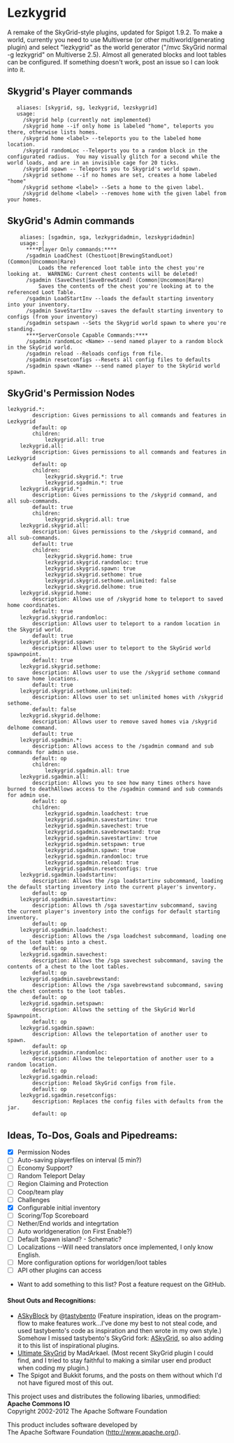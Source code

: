 # Lezkygrid

A remake of the SkyGrid-style plugins, updated for Spigot 1.9.2.  To make a world, currently you need to use Multiverse (or other multiworld/generating plugin) and select "lezkygrid" as the world generator ("/mvc SkyGrid normal -g lezkygrid" on Multiverse 2.5).  Almost all generated blocks and loot tables can be configured.  If something doesn't work, post an issue so I can look into it.

## Skygrid's Player commands
 ```
    aliases: [skygrid, sg, lezkygrid, lezskygrid]
    usage: 
      /skygrid help (currently not implemented)
      /skygrid home --if only home is labeled "home", teleports you there, otherwise lists homes.
      /skygrid home <label> --teleports you to the labeled home location.
      /skygrid randomLoc --Teleports you to a random block in the configurated radius.  You may visually glitch for a second while the world loads, and are in an invisible cage for 20 ticks.
      /skygrid spawn -- Teleports you to Skygrid's world spawn.
      /skygrid sethome --if no homes are set, creates a home labeled "home"
      /skygrid sethome <label> --Sets a home to the given label.
      /skygrid delhome <label> --removes home with the given label from your homes.
```
## SkyGrid's Admin commands
```
    aliases: [sgadmin, sga, lezkygridadmin, lezskygridadmin]
    usage: |
      ****Player Only commands:****
      /sgadmin LoadChest (ChestLoot|BrewingStandLoot) (Common|Uncommon|Rare)
          Loads the referenced loot table into the chest you're looking at.  WARNING: Current chest contents will be deleted!
      /sgadmin (SaveChest|SaveBrewStand) (Common|Uncommon|Rare)
          Saves the contents of the chest you're looking at to the referenced Loot Table.
      /sgadmin LoadStartInv --loads the default starting inventory into your inventory.
      /sgadmin SaveStartInv --saves the default starting inventory to configs (from your inventory)
	  /sgadmin setspawn --Sets the Skygrid world spawn to where you're standing.
	  ****ServerConsole Capable Commands:****
	  /sgadmin randomLoc <Name> --send named player to a random block in the SkyGrid world.
	  /sgadmin reload --Reloads configs from file.
	  /sgadmin resetconfigs --Resets all config files to defaults
	  /sgadmin spawn <Name> --send named player to the SkyGrid world spawn.
```
## SkyGrid's Permission Nodes
```
lezkygrid.*:
        description: Gives permissions to all commands and features in Lezkygrid
        default: op
        children:
            lezkygrid.all: true
    lezkygrid.all:
        description: Gives permissions to all commands and features in Lezkygrid
        default: op
        children:
            lezkygrid.skygrid.*: true
            lezkygrid.sgadmin.*: true
    lezkygrid.skygrid.*:
        description: Gives permissions to the /skygrid command, and all sub-commands.
        default: true
        children:
            lezkygrid.skygrid.all: true
    lezkygrid.skygrid.all:
        description: Gives permissions to the /skygrid command, and all sub-commands.
        default: true
        children: 
            lezkygrid.skygrid.home: true
            lezkygrid.skygrid.randomloc: true
            lezkygrid.skygrid.spawn: true
            lezkygrid.skygrid.sethome: true
            lezkygrid.skygrid.sethome.unlimited: false
            lezkygrid.skygrid.delhome: true
    lezkygrid.skygrid.home:
        description: Allows use of /skygrid home to teleport to saved home coordinates.
        default: true
    lezkygrid.skygrid.randomloc:
        description: Allows user to teleport to a random location in the Skygrid world.
        default: true
    lezkygrid.skygrid.spawn:
        description: Allows user to teleport to the SkyGrid world spawnpoint.
        default: true
    lezkygrid.skygrid.sethome:
        description: Allows user to use the /skygrid sethome command to save home locations.
        default: true    
    lezkygrid.skygrid.sethome.unlimited:
        description: Allows user to set unlimited homes with /skygrid sethome.
        default: false
    lezkygrid.skygrid.delhome:
        description: Allows user to remove saved homes via /skygrid delhome command.
        default: true
    lezkygrid.sgadmin.*:
        description: Allows access to the /sgadmin command and sub commands for admin use.
        default: op
        children:
            lezkygrid.sgadmin.all: true
    lezkygrid.sgadmin.all:
        description: Allows you to see how many times others have burned to deathAllows access to the /sgadmin command and sub commands for admin use.
        default: op
        children:
            lezkygrid.sgadmin.loadchest: true
            lezkygrid.sgadmin.savestartinv: true
            lezkygrid.sgadmin.savechest: true
            lezkygrid.sgadmin.savebrewstand: true
            lezkygrid.sgadmin.savestartinv: true
            lezkygrid.sgadmin.setspawn: true
            lezkygrid.sgadmin.spawn: true
            lezkygrid.sgadmin.randomloc: true
            lezkygrid.sgadmin.reload: true
            lezkygrid.sgadmin.resetconfigs: true
    lezkygrid.sgadmin.loadstartinv:
        description: Allows the /sga loadstartinv subcommand, loading the default starting inventory into the current player's inventory.
        default: op
    lezkygrid.sgadmin.savestartinv:
        description: Allows th /sga savestartinv subcommand, saving the current player's inventory into the configs for default starting inventory.
        default: op
    lezkygrid.sgadmin.loadchest:
        description: Allows the /sga loadchest subcommand, loading one of the loot tables into a chest.
        default: op
    lezkygrid.sgadmin.savechest:
        description: Allows the /sga savechest subcommand, saving the contents of a chest to the loot tables.
        default: op
    lezkygrid.sgadmin.savebrewstand:
        description: Allows the /sga savebrewstand subcommand, saving the chest contents to the loot tables.
        default: op
    lezkygrid.sgadmin.setspawn:
        description: Allows the setting of the SkyGrid World Spawnpoint.
        default: op
    lezkygrid.sgadmin.spawn:
        description: Allows the teleportation of another user to spawn.
        default: op
    lezkygrid.sgadmin.randomloc:
        description: Allows the teleportation of another user to a random location.
        default: op
    lezkygrid.sgadmin.reload:
        description: Reload SkyGrid configs from file.
        default: op
    lezkygrid.sgadmin.resetconfigs:
        description: Replaces the config files with defaults from the jar.
        default: op
```
## Ideas, To-Dos, Goals and Pipedreams:
- [X] Permission Nodes
- [ ] Auto-saving playerfiles on interval (5 min?)
- [ ] Economy Support?
- [ ] Random Teleport Delay
- [ ] Region Claiming and Protection
- [ ] Coop/team play
- [ ] Challenges
- [X] Configurable initial inventory
- [ ] Scoring/Top Scoreboard
- [ ] Nether/End worlds and integrtation
- [ ] Auto worldgeneration (on First Enable?)
- [ ] Default Spawn island? - Schematic?
- [ ] Localizations --Will need translators once implemented, I only know English.
- [ ] More configuration options for worldgen/loot tables
- [ ] API other plugins can access
- Want to add something to this list?  Post a feature request on the GitHub.

#### Shout Outs and Recognitions:
- [ASkyBlock](http://dev.bukkit.org/bukkit-plugins/skyblock/) by @[tastybento](https://github.com/tastybento) (Feature inspiration, ideas on the program-flow to make features work...I've done my best to not steal code, and used tastybento's code as inspiration and then wrote in my own style.)  Somehow I missed tastybento's SkyGrid fork: [ASkyGrid](https://github.com/tastybento/askygrid), so also adding it to this list of inspirational plugins.
- [Ultimate SkyGrid](http://dev.bukkit.org/bukkit-plugins/ultimate-skygrid/) by MadArkael.  (Most recent SkyGrid plugin I could find, and I tried to stay faithful to making a similar user end product when coding my plugin.)
- The Spigot and Bukkit forums, and the posts on them without which I'd not have figured most of this out.

This project uses and distributes the following libaries, unmodified:  
**Apache Commons IO**  
Copyright 2002-2012 The Apache Software Foundation  
  
This product includes software developed by  
The Apache Software Foundation (http://www.apache.org/).  
